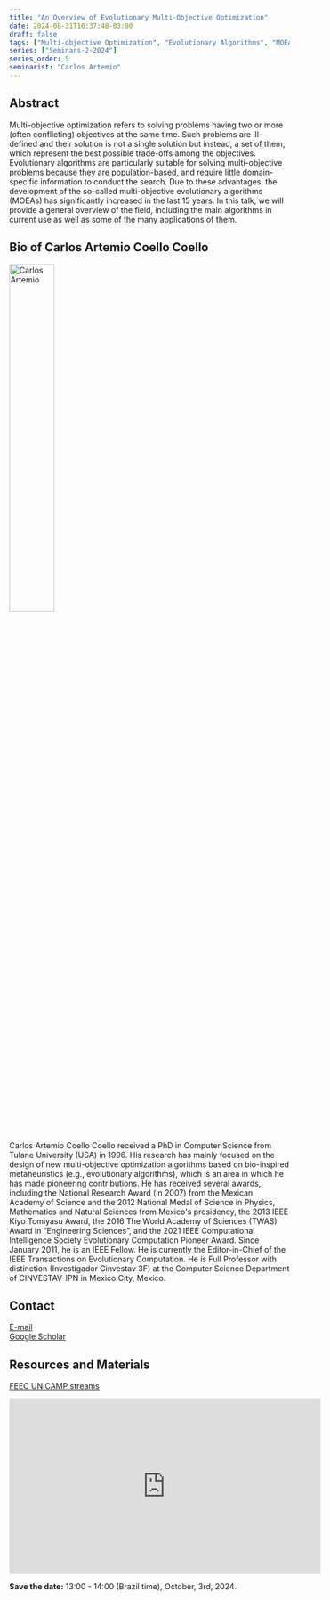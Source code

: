 ```yaml
---
title: "An Overview of Evolutionary Multi-Objective Optimization"
date: 2024-08-31T10:37:48-03:00
draft: false
tags: ["Multi-objective Optimization", "Evolutionary Algorithms", "MOEAs"]
series: ["Seminars-2-2024"]
series_order: 5
seminarist: "Carlos Artemio"
---
```


## Abstract
Multi-objective optimization refers to solving problems having two or more (often conflicting) objectives at the same time. Such problems are ill-defined and their solution is not a single solution but instead, a set of them, which represent the best possible trade-offs among the objectives. Evolutionary algorithms are particularly suitable for solving multi-objective problems because they are population-based, and require little domain-specific information to conduct the search. Due to these advantages, the development of the so-called multi-objective evolutionary algorithms (MOEAs) has significantly increased in the last 15 years. In this talk, we will provide a general overview of the field, including the main algorithms in current use as well as some of the many applications of them.


## Bio of Carlos Artemio Coello Coello
<img alt="Carlos Artemio" src="/seminars/seminars-2-2024/5/carlos_coello.png" style="width: 40%; height: 160x;">

Carlos Artemio Coello Coello received a PhD in Computer Science from Tulane University (USA) in 1996. His research has mainly focused on the design of new multi-objective optimization algorithms based on bio-inspired metaheuristics (e.g., evolutionary algorithms), which is an area in which he has made pioneering contributions. He has received several awards, including the National Research Award (in 2007) from the Mexican Academy of Science and the 2012 National Medal of Science in Physics, Mathematics and Natural Sciences from Mexico's presidency, the 2013 IEEE Kiyo Tomiyasu Award, the 2016 The World Academy of Sciences (TWAS) Award in “Engineering Sciences”, and the 2021 IEEE Computational Intelligence Society Evolutionary Computation Pioneer Award. Since January 2011, he is an IEEE Fellow. He is currently the Editor-in-Chief of the IEEE Transactions on Evolutionary Computation. He is Full Professor with distinction (Investigador Cinvestav 3F) at the Computer Science Department of CINVESTAV-IPN in Mexico City, Mexico.

## Contact
[E-mail](carlos.coellocoello@cinvestav.mx) \
[Google Scholar](https://scholar.google.com/citations?hl=pt-BR&user=oJMnjNYAAAAJ)

## Resources and Materials

[FEEC UNICAMP streams](https://www.youtube.com/@feec-unicamp/streams)


<iframe width="560" height="315" src="https://www.youtube.com/embed/sM3CT1KgOL4" title="YouTube video player" frameborder="0" allow="accelerometer; autoplay; clipboard-write; encrypted-media; gyroscope; picture-in-picture; web-share" allowfullscreen></iframe>


**Save the date:** 13:00 - 14:00 (Brazil time), October, 3rd, 2024.

